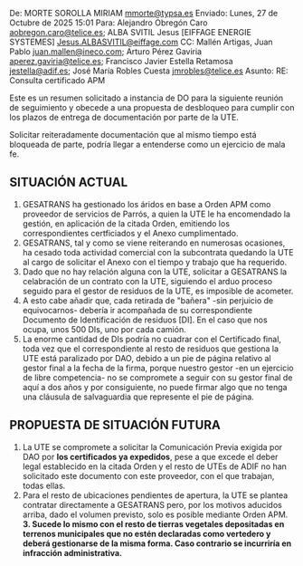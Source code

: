 De: MORTE SOROLLA MIRIAM <mmorte@typsa.es>
Enviado: Lunes, 27 de Octubre de 2025 15:01
Para: Alejandro Obregón Caro <aobregon.caro@telice.es>; ALBA SVITIL Jesus [EIFFAGE ENERGIE SYSTEMES] <Jesus.ALBASVITIL@eiffage.com>
CC: Mallén Artigas, Juan Pablo <juan.mallen@ineco.com>; Arturo Pérez Gaviria <aperez.gaviria@telice.es>; Francisco Javier Estella Retamosa <jestella@adif.es>; José María Robles Cuesta <jmrobles@telice.es>
Asunto: RE: Consulta certificado APM

Este es un resumen solicitado a instancia de DO para la siguiente reunión de seguimiento y obecede a una propuesta de desbloqueo para cumplir con los plazos de entrega de documentación por parte de la UTE. 

Solicitar reiteradamente documentación que al mismo tiempo está bloqueada de parte, podría llegar a entenderse como un ejercicio de mala fe.

## SITUACIÓN ACTUAL 

1. GESATRANS ha gestionado los áridos en base a Orden APM como proveedor de servicios de Parrós, a quien la UTE le ha encomendado la gestión, en aplicación de la citada Orden, emitiendo los correspondientes certficiados y el Anexo cumplimentado.
2. GESATRANS, tal y como se viene reiterando en numerosas ocasiones, ha cesado toda actividad comercial con la subcontrata quedando la UTE al cargo de solicitar el Anexo con el tiempo y trabajo que ha requerido.
3. Dado que no hay relación alguna con la UTE, solicitar a GESATRANS la celabración de un contrato con la UTE, siguiendo el arduo proceso seguido para el gestor de residuos de la UTE, es imposible de acometer.
4. A esto cabe añadir que, cada retirada de "bañera" -sin perjuicio de equivocarnos- debería ir acompañada de su correspondiente Documento de Identificación de residuos [DI]. En el caso que nos ocupa, unos 500 DIs, uno por cada camión.
5. La enorme cantidad de DIs podría no cuadrar con el Certificado final, toda vez que el correspondiente al resto de residuos que gestiona la UTE está paralizado por DAO, debido a un pie de página relativo al gestor final a la fecha de la firma, porque nuestro gestor -en un ejercicio de libre competencia- no se compromete a seguir con su gestor final de aquí a dos años y por consiguiente, no puede firmar algo que no tenga una cláusula de salvaguardia que represente el pie de página.


## PROPUESTA DE SITUACIÓN FUTURA

1. La UTE se compromete a solicitar la Comunicación Previa exigida por DAO por **los certificados ya expedidos**, pese a que excede el deber legal establecido en la citada Orden y el resto de UTEs de ADIF no han solicitado este documento con este proveedor, con el que trabajan, todas ellas.
2. Para el resto de ubicaciones pendientes de apertura, la UTE se plantea contratar directamente a GESATRANS pero, por los motivos aducidos arriba, dado el volumen previsto, solo es posible mediante Orden APM.
**3. Sucede lo mismo con el resto de tierras vegetales depositadas en terrenos municipales que no estén declaradas como vertedero y deberá gestionarse de la misma forma. Caso contrario se incurriría en infracción administrativa.**


